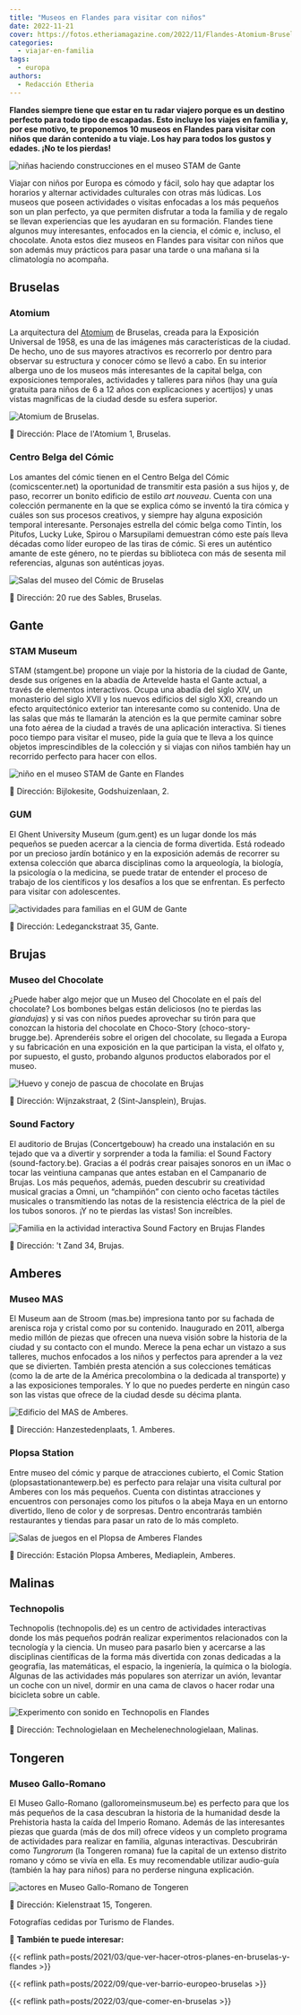 ```yaml
---
title: "Museos en Flandes para visitar con niños"
date: 2022-11-21
cover: https://fotos.etheriamagazine.com/2022/11/Flandes-Atomium-Bruselas.jpg
categories: 
  - viajar-en-familia
tags: 
  - europa
authors: 
  - Redacción Etheria
---
```


**Flandes siempre tiene que estar en tu radar viajero porque es un destino perfecto para 
todo tipo de escapadas. Esto incluye los viajes en familia y, por ese motivo, te 
proponemos 10 museos en Flandes para visitar con niños que darán contenido a tu viaje. 
Los hay para todos los gustos y edades. ¡No te los pierdas!** 

![niñas haciendo construcciones en el museo STAM de Gante](https://fotos.etheriamagazine.com/2022/11/Flandes-Stam-museum-ninas.jpg "Actividad en STAM, un museo perfecto para familias en Gante.")

Viajar con niños por Europa es cómodo y fácil, solo hay que adaptar los horarios y 
alternar actividades culturales con otras más lúdicas. Los museos que poseen actividades 
o visitas enfocadas a los más pequeños son un plan perfecto, ya que permiten disfrutar a 
toda la familia y de regalo se llevan experiencias que les ayudaran en su formación. 
Flandes tiene algunos muy interesantes, enfocados en la ciencia, el cómic e, incluso, el 
chocolate. Anota estos diez museos en Flandes para visitar con niños que son además muy 
prácticos para pasar una tarde o una mañana si la climatología no acompaña. 

## Bruselas

### Atomium

La arquitectura del [Atomium](https://www.atomium.be/home/Index) de Bruselas, creada 
para la Exposición Universal de 1958, es una de las imágenes más características de la 
ciudad. De hecho, uno de sus mayores atractivos es recorrerlo por dentro para observar 
su estructura y conocer cómo se llevó a cabo. En su interior alberga uno de los museos 
más interesantes de la capital belga, con exposiciones temporales, actividades y 
talleres para niños (hay una guía gratuita para niños de 6 a 12 años con explicaciones y 
acertijos) y unas vistas magníficas de la ciudad desde su esfera superior. 

![Atomium de Bruselas.](https://fotos.etheriamagazine.com/2022/11/Flandes-Atomium-Bruselas.jpg "Atomium de Bruselas. © alexandrelaurent.com/Gaëtan")

📌 Dirección: Place de l'Atomium 1, Bruselas. 

### Centro Belga del Cómic

Los amantes del cómic tienen en el Centro Belga del Cómic (comicscenter.net) la 
oportunidad de transmitir esta pasión a sus hijos y, de paso, recorrer un bonito 
edificio de estilo _art nouveau_. Cuenta con una colección permanente en la que se 
explica cómo se inventó la tira cómica y cuáles son sus procesos creativos, y siempre 
hay alguna exposición temporal interesante. Personajes estrella del cómic belga como 
Tintín, los Pitufos, Lucky Luke, Spirou o Marsupilami demuestran cómo este país lleva 
décadas como líder europeo de las tiras de cómic. Si eres un auténtico amante de este 
género, no te pierdas su biblioteca con más de sesenta mil referencias, algunas son 
auténticas joyas. 

![Salas del museo del Cómic de Bruselas](https://fotos.etheriamagazine.com/2022/11/Bruselas-museo-comic.jpg "Museo del Cómic. © Visit Brussels/Jean-Paul Remy.")

📌 Dirección: 20 rue des Sables, Bruselas. 

## Gante

### STAM Museum

STAM (stamgent.be) propone un viaje por la historia de la ciudad de Gante, desde sus 
orígenes en la abadía de Artevelde hasta el Gante actual, a través de elementos 
interactivos. Ocupa una abadía del siglo XIV, un monasterio del siglo XVII y los nuevos 
edificios del siglo XXI, creando un efecto arquitectónico exterior tan interesante como 
su contenido. Una de las salas que más te llamarán la atención es la que permite caminar 
sobre una foto aérea de la ciudad a través de una aplicación interactiva. Si tienes poco 
tiempo para visitar el museo, pide la guía que te lleva a los quince objetos 
imprescindibles de la colección y si viajas con niños también hay un recorrido perfecto 
para hacer con ellos. 

![niño en el museo STAM de Gante en Flandes](https://fotos.etheriamagazine.com/2022/11/Flandes-STAM.jpg "Museo STAM de Gante.")

📌 Dirección: Bijlokesite, Godshuizenlaan, 2. 

### GUM

El Ghent University Museum (gum.gent) es un lugar donde los más pequeños se pueden 
acercar a la ciencia de forma divertida. Está rodeado por un precioso jardín botánico y 
en la exposición además de recorrer su extensa colección que abarca disciplinas como la 
arqueología, la biología, la psicología o la medicina, se puede tratar de entender el 
proceso de trabajo de los científicos y los desafíos a los que se enfrentan. Es perfecto 
para visitar con adolescentes. 

![actividades para familias en el GUM de Gante](https://fotos.etheriamagazine.com/2022/11/Flandes-GUM.jpg "Familia en el GUM de Gante. © Martin Corlazzoli.")

📌 Dirección: Ledeganckstraat 35, Gante. 

## Brujas

### Museo del Chocolate

¿Puede haber algo mejor que un Museo del Chocolate en el país del chocolate? Los 
bombones belgas están deliciosos (no te pierdas las _giandujas_) y si vas con niños 
puedes aprovechar su tirón para que conozcan la historia del chocolate en Choco-Story 
(choco-story-brugge.be). Aprenderéis sobre el origen del chocolate, su llegada a Europa 
y su fabricación en una exposición en la que participan la vista, el olfato y, por 
supuesto, el gusto, probando algunos productos elaborados por el museo. 

![Huevo y conejo de pascua de chocolate en Brujas](https://fotos.etheriamagazine.com/2022/11/Flandes-museo-chocolate.jpg "Sala del Museo de Chocolate © Choco Factory.")

📌 Dirección: Wijnzakstraat, 2 (Sint-Jansplein), Brujas. 

### Sound Factory

El auditorio de Brujas (Concertgebouw) ha creado una instalación en su tejado que va a 
divertir y sorprender a toda la familia: el Sound Factory (sound-factory.be). Gracias a 
él podrás crear paisajes sonoros en un iMac o tocar las veintiuna campanas que antes 
estaban en el Campanario de Brujas. Los más pequeños, además, pueden descubrir su 
creatividad musical gracias a Omni, un “champiñón” con ciento ocho facetas táctiles 
musicales o transmitiendo las notas de la resistencia eléctrica de la piel de los tubos 
sonoros. ¡Y no te pierdas las vistas! Son increíbles. 

![Familia en la actividad interactiva Sound Factory en Brujas Flandes](https://fotos.etheriamagazine.com/2022/11/Flandes-sound-factory.jpg "Saund Factory en Brujas. © Jan D'Hondt")

📌 Dirección: 't Zand 34, Brujas. 

## Amberes

### Museo MAS

El Museum aan de Stroom (mas.be) impresiona tanto por su fachada de arenisca roja y 
cristal como por su contenido. Inaugurado en 2011, alberga medio millón de piezas que 
ofrecen una nueva visión sobre la historia de la ciudad y su contacto con el mundo. 
Merece la pena echar un vistazo a sus talleres, muchos enfocados a los niños y perfectos 
para aprender a la vez que se divierten. También presta atención a sus colecciones 
temáticas (como la de arte de la América precolombina o la dedicada al transporte) y a 
las exposiciones temporales. Y lo que no puedes perderte en ningún caso son las vistas 
que ofrece de la ciudad desde su décima planta. 

![Edificio del MAS de Amberes.](https://fotos.etheriamagazine.com/2022/11/Flandes-Museo-Mam-Amberes.jpg "Edificio del MAS de Amberes.")

📌 Dirección: Hanzestedenplaats, 1. Amberes. 

### Plopsa Station

Entre museo del cómic y parque de atracciones cubierto, el Comic Station 
(plopsastationantewerp.be) es perfecto para relajar una visita cultural por Amberes con 
los más pequeños. Cuenta con distintas atracciones y encuentros con personajes como los 
pitufos o la abeja Maya en un entorno divertido, lleno de color y de sorpresas. Dentro 
encontrarás también restaurantes y tiendas para pasar un rato de lo más completo. 

![Salas de juegos en el Plopsa de Amberes Flandes](https://fotos.etheriamagazine.com/2022/11/Flandes-Comic-Station-Amberes.jpg "Interior de © Plopsa Comic Station en Amberes.")

📌 Dirección: Estación Plopsa Amberes, Mediaplein, Amberes. 

## Malinas

### Technopolis

Technopolis (technopolis.de) es un centro de actividades interactivas donde los más 
pequeños podrán realizar experimentos relacionados con la tecnología y la ciencia. Un 
museo para pasarlo bien y acercarse a las disciplinas científicas de la forma más 
divertida con zonas dedicadas a la geografía, las matemáticas, el espacio, la 
ingeniería, la química o la biología. Algunas de las actividades más populares son 
aterrizar un avión, levantar un coche con un nivel, dormir en una cama de clavos o hacer 
rodar una bicicleta sobre un cable. 

![Experimento con sonido en Technopolis en Flandes](https://fotos.etheriamagazine.com/2022/11/Flandes-Technopolis-Malinas.jpg "Actividad en Technopolis en Malinas.")

📌 Dirección: Technologielaan en Mechelenechnologielaan, Malinas. 

## Tongeren

### Museo Gallo-Romano

El Museo Gallo-Romano (galloromeinsmuseum.be) es perfecto para que los más pequeños de 
la casa descubran la historia de la humanidad desde la Prehistoria hasta la caída del 
Imperio Romano. Además de las interesantes piezas que guarda (más de dos mil) ofrece 
vídeos y un completo programa de actividades para realizar en familia, algunas 
interactivas. Descubrirán como _Tungrorum_ (la Tongeren romana) fue la capital de un 
extenso distrito romano y cómo se vivía en ella. Es muy recomendable utilizar audio-guía 
(también la hay para niños) para no perderse ninguna explicación. 

![actores en Museo Gallo-Romano de Tongeren](https://fotos.etheriamagazine.com/2022/11/Flandes-museo-galo-romano.jpg "Teatralización en el Museo Gallo-Romano. © Toerisme Tongeren")

📌 Dirección: Kielenstraat 15, Tongeren. 

Fotografías cedidas por Turismo de Flandes. 

📌 **También te puede interesar:** 

{{< reflink path=posts/2021/03/que-ver-hacer-otros-planes-en-bruselas-y-flandes >}} 

{{< reflink path=posts/2022/09/que-ver-barrio-europeo-bruselas >}} 

{{< reflink path=posts/2022/03/que-comer-en-bruselas >}}
